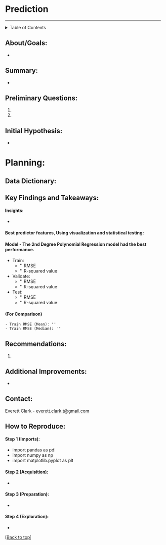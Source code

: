 # Prediction
--------------
<!-- TABLE OF CONTENTS -->
<details>
  <summary>Table of Contents</summary>
  <ol>
    <li><a href="#about">About</a>
    <li><a href="#summary">Summary</a></li>
    <li><a href="#preliminary-questions">Questions</a></li>
    <li><a href="#planning">Planning</a></li>
    <li><a href="#data-dictionary">Data Dictionary</a></li>
    <li><a href="#Key-Findings-and-Takeaways">Key Findings and Takeaways</a></li>
    <li><a href="#recommendations">Recommendations</a></li>
    <li><a href="#additional-improvements">Additional Improvements</a></li>
    <li><a href="#contact">Contact</a></li>
    <li><a href="#how-to-reproduce">How to Reproduce</a></li>
  </ol>
</details>
    
## About/Goals:
- 

## Summary:
- 

## Preliminary Questions:
  1.  
  1. 

## Initial Hypothesis:
  -

# Planning:

## Data Dictionary:

## Key Findings and Takeaways:

#### Insights:
- 

#### Best predictor features, Using visualization and statistical testing:


#### Model - The 2nd Degree Polynomial Regression model had the best performance.

- Train: 
  - '' RMSE
  - '' R-squared value
- Validate: 
  - '' RMSE
  - '' R-squared value
- Test: 
  - '' RMSE
  - '' R-squared value

#### (For Comparison)
    - Train RMSE (Mean): ''
    - Train RMSE (Median): ''
  
## Recommendations:
  1. 

## Additional Improvements:
-

## Contact:
Everett Clark - everett.clark.t@gmail.com

## How to Reproduce:

#### Step 1 (Imports):  
- import pandas as pd
- import numpy as np
- import matplotlib.pyplot as plt

#### Step 2 (Acquisition):  
- 

#### Step 3 (Preparation):  
- 

#### Step 4 (Exploration):
- 


[[Back to top](#top)]
